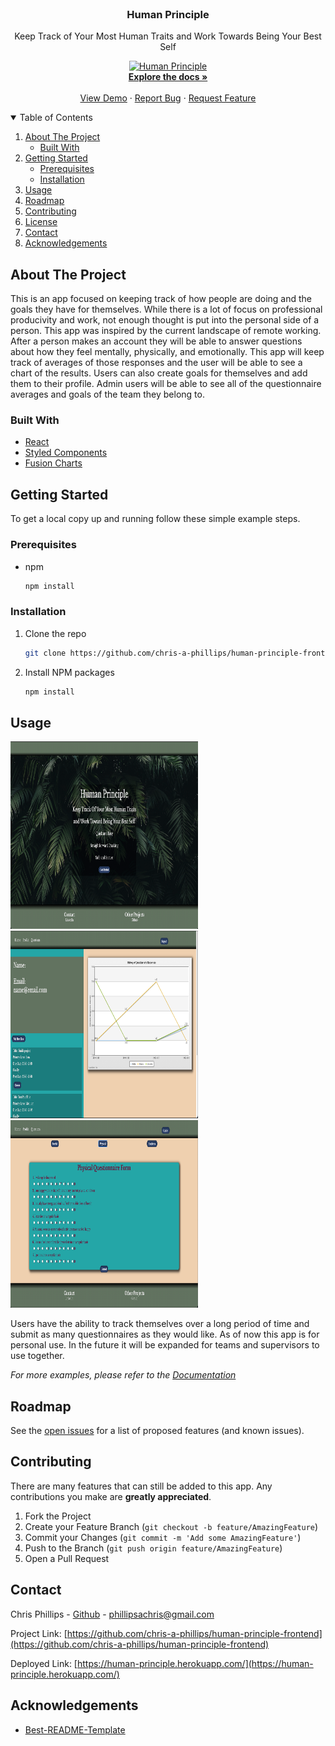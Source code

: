 
<!-- PROJECT LOGO -->
<br />

  <h3 align="center">Human Principle</h3>

  <p align="center">
    Keep Track of Your Most Human Traits and Work Towards Being Your Best Self
    <br />

<p align="center">
  <a href="https://github.com/chris-a-phillips/human-principle-frontend">
    <img src="./src/images/human-principle.gif" alt="Human Principle" width="800" height="600">
    <br/>
  </a>
    <a href="https://github.com/chris-a-phillips/human-principle-frontend/blob/main/README.md"><strong>Explore the docs »</strong></a>
    <br />
    <br />
    <a href="https://github.com/chris-a-phillips/human-principle-frontend">View Demo</a>
    ·
    <a href="https://github.com/othneildrew/Best-README-Template/issues">Report Bug</a>
    ·
    <a href="https://github.com/othneildrew/Best-README-Template/issues">Request Feature</a>
  </p>
</p>



<!-- TABLE OF CONTENTS -->
<details open="open">
  <summary>Table of Contents</summary>
  <ol>
    <li>
      <a href="#about-the-project">About The Project</a>
      <ul>
        <li><a href="#built-with">Built With</a></li>
      </ul>
    </li>
    <li>
      <a href="#getting-started">Getting Started</a>
      <ul>
        <li><a href="#prerequisites">Prerequisites</a></li>
        <li><a href="#installation">Installation</a></li>
      </ul>
    </li>
    <li><a href="#usage">Usage</a></li>
    <li><a href="#roadmap">Roadmap</a></li>
    <li><a href="#contributing">Contributing</a></li>
    <li><a href="#license">License</a></li>
    <li><a href="#contact">Contact</a></li>
    <li><a href="#acknowledgements">Acknowledgements</a></li>
  </ol>
</details>



<!-- ABOUT THE PROJECT -->
## About The Project

This is an app focused on keeping track of how people are doing and the goals they have for themselves. While there is a lot of focus on professional producivity and work, not enough thought is put into the personal side of a person. This app was inspired by the current landscape of remote working.
After a person makes an account they will be able to answer questions about how they feel mentally, physically, and emotionally. This app will keep track of averages of those responses and the user will be able to see a chart of the results. Users can also create goals for themselves and add them to their profile.
Admin users will be able to see all of the questionnaire averages and goals of the team they belong to.

### Built With

* [React](https://reactjs.org/)
* [Styled Components](https://styled-components.com/)
* [Fusion Charts](https://www.fusioncharts.com/)



<!-- GETTING STARTED -->
## Getting Started

To get a local copy up and running follow these simple example steps.

### Prerequisites

* npm
  ```sh
  npm install
  ```

### Installation

1. Clone the repo
   ```sh
   git clone https://github.com/chris-a-phillips/human-principle-frontend.git
   ```
2. Install NPM packages
   ```sh
   npm install
   ```



<!-- USAGE EXAMPLES -->
## Usage

 <img src="./src/images/landing-page.png" alt="Human Principle" width="300" height="300">
 <img src="./src/images/profile-page.png" alt="Human Principle" width="300" height="300">
 <img src="./src/images/question-page.png" alt="Human Principle" width="300" height="300">

Users have the ability to track themselves over a long period of time and submit as many questionnaires as they would like.
As of now this app is for personal use. In the future it will be expanded for teams and supervisors to use together.

_For more examples, please refer to the [Documentation](https://github.com/chris-a-phillips/human-principle-frontend/blob/main/README.md)_



<!-- ROADMAP -->
## Roadmap

See the [open issues](https://github.com/chris-a-phillips/human-principle-frontend/issues) for a list of proposed features (and known issues).



<!-- CONTRIBUTING -->
## Contributing

There are many features that can still be added to this app. Any contributions you make are **greatly appreciated**.

1. Fork the Project
2. Create your Feature Branch (`git checkout -b feature/AmazingFeature`)
3. Commit your Changes (`git commit -m 'Add some AmazingFeature'`)
4. Push to the Branch (`git push origin feature/AmazingFeature`)
5. Open a Pull Request


<!-- CONTACT -->
## Contact

Chris Phillips - [Github](https://github.com/chris-a-phillips) - phillipsachris@gmail.com

Project Link: [https://github.com/chris-a-phillips/human-principle-frontend](https://github.com/chris-a-phillips/human-principle-frontend)

Deployed Link: [https://human-principle.herokuapp.com/](https://human-principle.herokuapp.com/)



<!-- ACKNOWLEDGEMENTS -->
## Acknowledgements
* [Best-README-Template](https://github.com/othneildrew/Best-README-Template)
